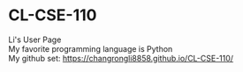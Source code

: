 # CL-CSE-110   
Li's User Page     
My favorite programming language is Python    
My github set: https://changrongli8858.github.io/CL-CSE-110/    